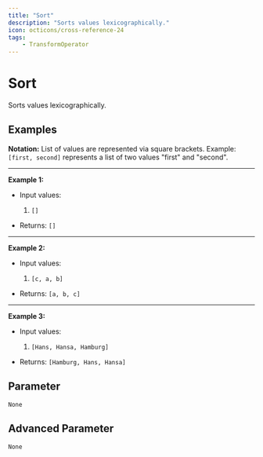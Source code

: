 ```yaml
---
title: "Sort"
description: "Sorts values lexicographically."
icon: octicons/cross-reference-24
tags: 
    - TransformOperator
---
```

# Sort
<!-- This file was generated - DO NOT CHANGE IT MANUALLY -->



Sorts values lexicographically.

## Examples

**Notation:** List of values are represented via square brackets. Example: `[first, second]` represents a list of two values "first" and "second".

---
**Example 1:**

* Input values:
    1. `[]`

* Returns: `[]`


---
**Example 2:**

* Input values:
    1. `[c, a, b]`

* Returns: `[a, b, c]`


---
**Example 3:**

* Input values:
    1. `[Hans, Hansa, Hamburg]`

* Returns: `[Hamburg, Hans, Hansa]`




## Parameter

`None`

## Advanced Parameter

`None`